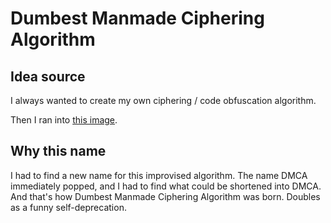 # Dumbest Manmade Ciphering Algorithm

## Idea source

I always wanted to create my own ciphering / code obfuscation algorithm.

Then I ran into [this image](https://media.discordapp.net/attachments/352206390896492544/942146755074613298/image_62cef0c4-933f-4640-8fc3-28a8d9e2ac1620220212_205407.jpg?width=468&height=649).

## Why this name

I had to find a new name for this improvised algorithm. The name DMCA immediately popped, and I had to find what could be shortened into DMCA. And that's how Dumbest Manmade Ciphering Algorithm was born. Doubles as a funny self-deprecation.